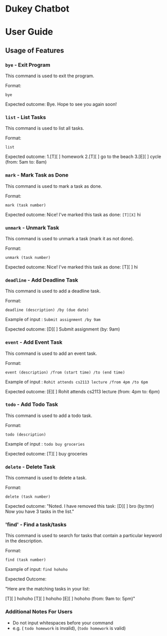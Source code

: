 # Dukey Chatbot
# User Guide



## Usage of Features

### `bye` - Exit Program

This command is used to exit the program.

Format:

`bye`

Expected outcome: Bye. Hope to see you again soon!


### `list` - List Tasks

This command is used to list all tasks.

Format:

`list`


Expected outcome:
1.[T][ ] homework 
2.[T][ ] go to the beach
3.[E][ ] cycle (from: 5am to: 8am)


### `mark` - Mark Task as Done

This command is used to mark a task as done.

Format:

`mark (task number)`


Expected outcome: Nice! I've marked this task as done:
`[T][X]` hi


### `unmark` - Unmark Task

This command is used to unmark a task (mark it as not done).

Format:

`unmark (task number)`

Expected outcome: Nice! I've marked this task as done:
[T][ ] hi



### `deadline` - Add Deadline Task

This command is used to add a deadline task.

Format:

`deadline (description) /by (due date)`

Example of input :
`Submit assignment /by 9am`

Expected outcome: [D][ ] Submit assignment (by: 9am)


### `event` - Add Event Task

This command is used to add an event task.

Format:

`event (description) /from (start time) /to (end time)`

Example of input :
`Rohit attends cs2113 lecture /from 4pm /to 6pm`

Expected outcome: [E][ ] Rohit attends cs2113 lecture (from: 4pm to: 6pm)


### `todo` - Add Todo Task

This command is used to add a todo task.

Format:

`todo (description)`

Example of input :
`todo buy groceries`

Expected outcome: [T][ ] buy groceries


### `delete` - Delete Task

This command is used to delete a task.

Format:

`delete (task number)`

Expected outcome: 
"Noted. I have removed this task:
[D][ ] bro (by:tmr)
Now you have 3 tasks in the list."

### 'find' - Find a task/tasks

This command is used to search for tasks that contain a particular
keyword in the description.

Format:

`find (task number)`

Example of input:
`find hohoho`

Expected Outcome:

"Here are the matching tasks in your list:

[T][ ] hohoho
[T][ ] hohoho
[E][ ] hohoho (from: 9am to: 5pm)"


### Additional Notes For Users 

- Do not input whitespaces before your command 
- e.g. (  `todo homework` is invalid), (`todo homework` is valid)